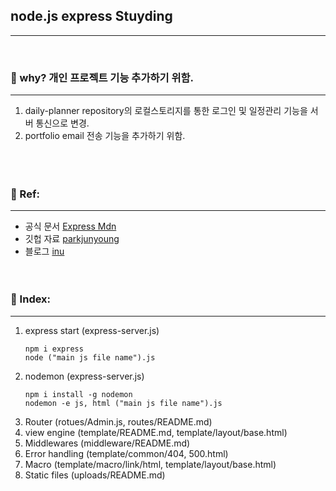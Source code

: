## node.js express Stuyding

---

<br>

### 📌 why? 개인 프로젝트 기능 추가하기 위함.

---

1. daily-planner repository의 로컬스토리지를 통한 로그인 및 일정관리 기능을 서버 통신으로 변경.
2. portfolio email 전송 기능을 추가하기 위함.  
   <br>  
   <br>

### 📌 Ref:

---

- 공식 문서 [Express Mdn](https://developer.mozilla.org/ko/docs/Learn/Server-side/Express_Nodejs/Introduction)
- 깃헙 자료 [parkjunyoung](https://github.com/parkjunyoung/express-online)
- 블로그 [inu](https://inuplace.tistory.com/643?category=933545)
  <br>  
   <br>

### 📌 Index:

---

1. express start (express-server.js)
   ```
   npm i express
   node ("main js file name").js
   ```
2. nodemon (express-server.js)
   ```
   npm i install -g nodemon
   nodemon -e js, html ("main js file name").js
   ```
3. Router (rotues/Admin.js, routes/README.md)
4. view engine (template/README.md, template/layout/base.html)
5. Middlewares (middleware/README.md)
6. Error handling (template/common/404, 500.html)
7. Macro (template/macro/link/html, template/layout/base.html)
8. Static files (uploads/README.md)

